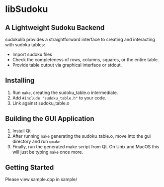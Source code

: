 # libSudoku
## A Lightweight Sudoku Backend
sudokulib provides a straightforward interface to creating and interacting with sudoku tables: 
* Import sudoku files
* Check the completeness of rows, columns, squares, or the entire table.
* Provide table output via graphical interface or stdout.
## Installing
1. Run `make`, creating the sudoku_table.o intermediate.
2. Add `#include "sudoku_table.h"` to your code.
3. Link against sudoku_table.o
## Building the GUI Application
1. Install Qt
2. After running `make` generating the sudoku_table.o, move into the gui directory and run `qmake`
3. Finally, run the generated make script from Qt. On Unix and MacOS this will just be typing `make` once more.
## Getting Started
Please view sample.cpp in sample/
